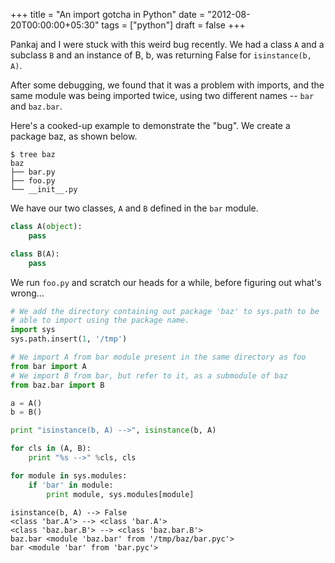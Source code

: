 +++
title = "An import gotcha in Python"
date = "2012-08-20T00:00:00+05:30"
tags = ["python"]
draft = false
+++

Pankaj and I were stuck with this weird bug recently.  We had
a class `A` and a subclass `B` and an instance of B, b, was
returning False for `isinstance(b, A)`.

After some debugging, we found that it was a problem with
imports, and the same module was being imported twice, using
two different names -- `bar` and `baz.bar`.

Here's a cooked-up example to demonstrate the "bug".  We
create a package baz, as shown below.

```text
$ tree baz
baz
├── bar.py
├── foo.py
└── __init__.py
```

We have our two classes, `A` and `B` defined in the `bar`
module.

```python
class A(object):
    pass

class B(A):
    pass
```

We run `foo.py` and scratch our heads for a while, before
figuring out what's wrong...

```python
# We add the directory containing out package 'baz' to sys.path to be
# able to import using the package name.
import sys
sys.path.insert(1, '/tmp')

# We import A from bar module present in the same directory as foo
from bar import A
# We import B from bar, but refer to it, as a submodule of baz
from baz.bar import B

a = A()
b = B()

print "isinstance(b, A) -->", isinstance(b, A)

for cls in (A, B):
    print "%s -->" %cls, cls

for module in sys.modules:
    if 'bar' in module:
        print module, sys.modules[module]
```

    isinstance(b, A) --> False
    <class 'bar.A'> --> <class 'bar.A'>
    <class 'baz.bar.B'> --> <class 'baz.bar.B'>
    baz.bar <module 'baz.bar' from '/tmp/baz/bar.pyc'>
    bar <module 'bar' from 'bar.pyc'>
